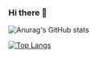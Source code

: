 ### Hi there 👋


![Anurag's GitHub stats](https://github-readme-stats.vercel.app/api?username=NullLoky&show_icons=true&theme=merko)

[![Top Langs](https://github-readme-stats.vercel.app/api/top-langs/?username=NullLoky&layout=compact)](https://github.com/NullLoky/github-readme-stats)
